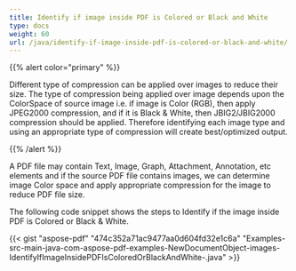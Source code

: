 ```yaml
---
title: Identify if image inside PDF is Colored or Black and White
type: docs
weight: 60
url: /java/identify-if-image-inside-pdf-is-colored-or-black-and-white/
---
```


{{% alert color="primary" %}} 

Different type of compression can be applied over images to reduce their size. The type of compression being applied over image depends upon the ColorSpace of source image i.e. if image is Color (RGB), then apply JPEG2000 compression, and if it is Black & White, then JBIG2/JBIG2000 compression should be applied. Therefore identifying each image type and using an appropriate type of compression will create best/optimized output.

{{% /alert %}} 

A PDF file may contain Text, Image, Graph, Attachment, Annotation, etc elements and if the source PDF file contains images, we can determine image Color space and apply appropriate compression for the image to reduce PDF file size.

The following code snippet shows the steps to Identify if the image inside PDF is Colored or Black & White.

{{< gist "aspose-pdf" "474c352a71ac9477aa0d604fd32e1c6a" "Examples-src-main-java-com-aspose-pdf-examples-NewDocumentObject-images-IdentifyIfImageInsidePDFIsColoredOrBlackAndWhite-.java" >}}
